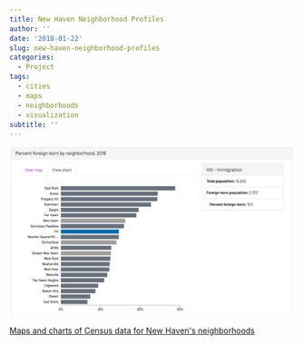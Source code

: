 ```yaml
---
title: New Haven Neighborhood Profiles
author: ''
date: '2018-01-22'
slug: new-haven-neighborhood-profiles
categories:
  - Project
tags:
  - cities
  - maps
  - neighborhoods
  - visualization
subtitle: ''
---
```


![new haven profile](/post/2018-01-22-new-haven-neighborhood-profiles_files/new_haven.png)

[Maps and charts of Census data for New Haven's neighborhoods](https://ct-data-haven.github.io/nhv2016/)